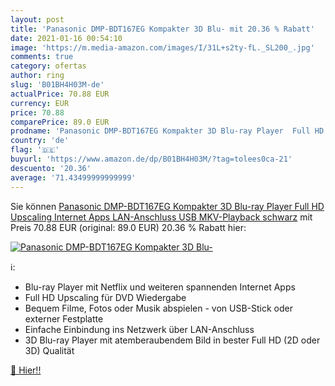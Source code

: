 ```yaml
---
layout: post
title: 'Panasonic DMP-BDT167EG Kompakter 3D Blu- mit 20.36 % Rabatt'
date: 2021-01-16 00:54:10
image: 'https://m.media-amazon.com/images/I/31L+s2ty-fL._SL200_.jpg'
comments: true
category: ofertas
author: ring
slug: 'B01BH4H03M-de'
actualPrice: 70.88 EUR
currency: EUR
price: 70.88
comparePrice: 89.0 EUR
prodname: 'Panasonic DMP-BDT167EG Kompakter 3D Blu-ray Player  Full HD Upscaling  Internet Apps  LAN-Anschluss  USB  MKV-Playback  schwarz'
country: 'de'
flag: '🇩🇪'
buyurl: 'https://www.amazon.de/dp/B01BH4H03M/?tag=tolees0ca-21'
descuento: '20.36'
average: '71.43499999999999'
---
```


Sie können [Panasonic DMP-BDT167EG Kompakter 3D Blu-ray Player  Full HD Upscaling  Internet Apps  LAN-Anschluss  USB  MKV-Playback  schwarz](https://www.amazon.de/dp/B01BH4H03M/?tag=tolees0ca-21) mit Preis 70.88 EUR (original: 89.0 EUR) 20.36 % Rabatt hier:

[![Panasonic DMP-BDT167EG Kompakter 3D Blu-](https://m.media-amazon.com/images/I/31L+s2ty-fL._SL200_.jpg)](https://www.amazon.de/dp/B01BH4H03M/?tag=tolees0ca-21)

ℹ️:

- Blu-ray Player mit Netflix und weiteren spannenden Internet Apps
- Full HD Upscaling für DVD Wiedergabe
- Bequem Filme, Fotos oder Musik abspielen - von USB-Stick oder externer Festplatte
- Einfache Einbindung ins Netzwerk über LAN-Anschluss
- 3D Blu-ray Player mit atemberaubendem Bild in bester Full HD (2D oder 3D) Qualität

[🛒 Hier!!](https://www.amazon.de/dp/B01BH4H03M/?tag=tolees0ca-21)

